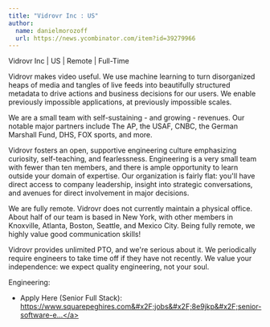 ```yaml
---
title: "Vidrovr Inc : US"
author:
  name: danielmorozoff
  url: https://news.ycombinator.com/item?id=39279966
---
```

Vidrovr Inc | US | Remote | Full-Time

Vidrovr makes video useful. We use machine learning to turn disorganized heaps of media and tangles of live feeds into beautifully structured metadata to drive actions and business decisions for our users. We enable previously impossible applications, at previously impossible scales.

We are a small team with self-sustaining - and growing - revenues. Our notable major partners include The AP, the USAF, CNBC, the German Marshall Fund, DHS, FOX sports, and more.

Vidrovr fosters an open, supportive engineering culture emphasizing curiosity, self-teaching, and fearlessness. Engineering is a very small team with fewer than ten members, and there is ample opportunity to learn outside your domain of expertise. Our organization is fairly flat: you&#x27;ll have direct access to company leadership, insight into strategic conversations, and avenues for direct involvement in major decisions.

We are fully remote. Vidrovr does not currently maintain a physical office. About half of our team is based in New York, with other members in Knoxville, Atlanta, Boston, Seattle, and Mexico City. Being fully remote, we highly value good communication skills!

Vidrovr provides unlimited PTO, and we&#x27;re serious about it. We periodically require engineers to take time off if they have not recently. We value your independence: we expect quality engineering, not your soul.

Engineering:
- Apply Here (Senior Full Stack): <a href="https:&#x2F;&#x2F;www.squarepeghires.com&#x2F;jobs&#x2F;8e9jkp&#x2F;senior-software-engineer-full-stack" rel="nofollow">https:&#x2F;&#x2F;www.squarepeghires.com&#x2F;jobs&#x2F;8e9jkp&#x2F;senior-software-e...</a>
